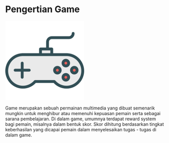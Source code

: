 # Pengertian Game

<img src="pengertian-game.png" height="250">

Game merupakan sebuah permainan multimedia yang dibuat semenarik mungkin untuk menghibur atau memenuhi kepuasan pemain serta sebagai sarana pembelajaran. Di dalam game, umumnya terdapat reward system bagi pemain, misalnya dalam bentuk skor. Skor dihitung berdasarkan tingkat keberhasilan yang dicapai pemain dalam menyelesaikan tugas - tugas di dalam game.
